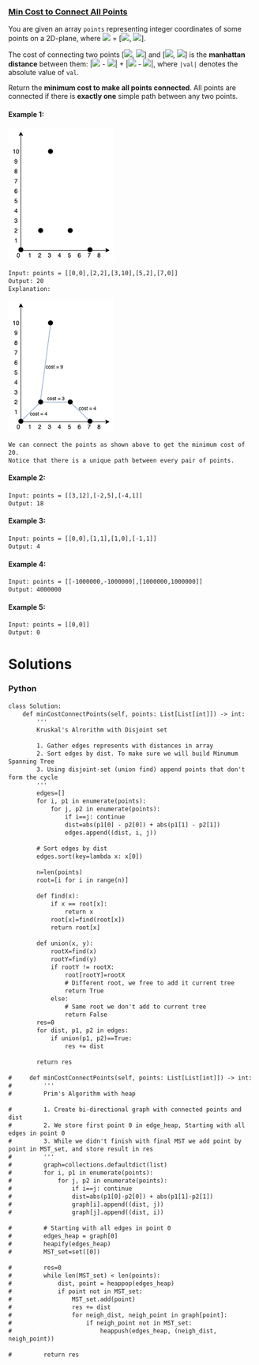 ### [Min Cost to Connect All Points](https://leetcode.com/problems/min-cost-to-connect-all-points/) <br>

You are given an array `points` representing integer coordinates of some points on a 2D-plane, where <img src="https://render.githubusercontent.com/render/math?math=points[i]"> = [<img src="https://render.githubusercontent.com/render/math?math=x_i">, <img src="https://render.githubusercontent.com/render/math?math=y_i">].

The cost of connecting two points [<img src="https://render.githubusercontent.com/render/math?math=x_i">, <img src="https://render.githubusercontent.com/render/math?math=y_i">] and [<img src="https://render.githubusercontent.com/render/math?math=x_j">, <img src="https://render.githubusercontent.com/render/math?math=y_j">] is the **manhattan distance** between them: |<img src="https://render.githubusercontent.com/render/math?math=x_i"> - <img src="https://render.githubusercontent.com/render/math?math=x_j">| + |<img src="https://render.githubusercontent.com/render/math?math=y_i"> - <img src="https://render.githubusercontent.com/render/math?math=y_j">|, where `|val|` denotes the absolute value of `val`.

Return the **minimum cost to make all points connected**. All points are connected if there is **exactly one** simple path between any two points.



#### Example 1:
<img src="../../../../../images/1584-ex1.png">

```
Input: points = [[0,0],[2,2],[3,10],[5,2],[7,0]]
Output: 20
Explanation:

```
<img src="../../../../../images/1584-ex1-1.png">


```
We can connect the points as shown above to get the minimum cost of 20.
Notice that there is a unique path between every pair of points.

```



#### Example 2:

```
Input: points = [[3,12],[-2,5],[-4,1]]
Output: 18

```

#### Example 3:

```
Input: points = [[0,0],[1,1],[1,0],[-1,1]]
Output: 4

```

#### Example 4:

```
Input: points = [[-1000000,-1000000],[1000000,1000000]]
Output: 4000000

```

#### Example 5:

```
Input: points = [[0,0]]
Output: 0

```


# Solutions

### Python
```
class Solution:
    def minCostConnectPoints(self, points: List[List[int]]) -> int:
        '''
        Kruskal's Alrorithm with Disjoint set
        
        1. Gather edges represents with distances in array
        2. Sort edges by dist. To make sure we will build Minumum Spanning Tree
        3. Using disjoint-set (union find) append points that don't form the cycle
        '''
        edges=[]
        for i, p1 in enumerate(points):
            for j, p2 in enumerate(points):
                if i==j: continue
                dist=abs(p1[0] - p2[0]) + abs(p1[1] - p2[1])
                edges.append((dist, i, j))
                
        # Sort edges by dist        
        edges.sort(key=lambda x: x[0])
        
        n=len(points)
        root=[i for i in range(n)]
        
        def find(x):
            if x == root[x]:
                return x
            root[x]=find(root[x])
            return root[x]
        
        def union(x, y):
            rootX=find(x)
            rootY=find(y)
            if rootY != rootX:
                root[rootY]=rootX
                # Different root, we free to add it current tree
                return True
            else:
                # Same root we don't add to current tree
                return False
        res=0
        for dist, p1, p2 in edges:
            if union(p1, p2)==True:
                res += dist
        
        return res
    
#     def minCostConnectPoints(self, points: List[List[int]]) -> int:
#         '''
#         Prim's Algorithm with heap
        
#         1. Create bi-directional graph with connected points and dist
#         2. We store first point 0 in edge_heap, Starting with all edges in point 0
#         3. While we didn't finish with final MST we add point by point in MST_set, and store result in res
#         '''
#         graph=collections.defaultdict(list)
#         for i, p1 in enumerate(points):
#             for j, p2 in enumerate(points):
#                 if i==j: continue
#                 dist=abs(p1[0]-p2[0]) + abs(p1[1]-p2[1])
#                 graph[i].append((dist, j))
#                 graph[j].append((dist, i))
        
#         # Starting with all edges in point 0
#         edges_heap = graph[0]
#         heapify(edges_heap)
#         MST_set=set([0])
        
#         res=0
#         while len(MST_set) < len(points):
#             dist, point = heappop(edges_heap)
#             if point not in MST_set:
#                 MST_set.add(point)
#                 res += dist
#                 for neigh_dist, neigh_point in graph[point]:
#                     if neigh_point not in MST_set:
#                         heappush(edges_heap, (neigh_dist, neigh_point))
        
#         return res

```
